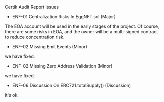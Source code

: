 Certik Audit Report issues

- ENF-01 Centralization Risks In EggNFT.sol (Major)

The EOA account will be used in the early stages of the project. Of course, there are some risks in EOA, and the owner will be a multi-signed contract to reduce concentration risk.


- ENF-02  Missing Emit Events (Minor)

we have fixed.

- ENF-02 Missing Zero Address Validation (Minor)

we have fixed.

- ENF-06 Discussion On ERC721.totalSupply() (Discussion)

it's ok.

